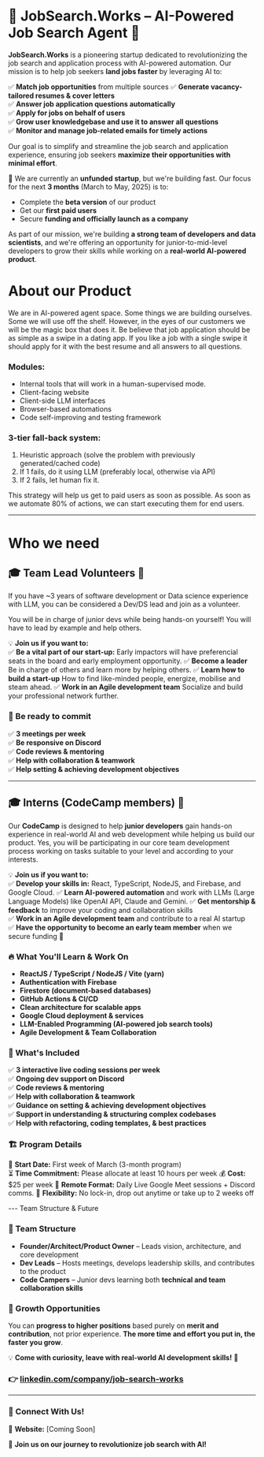 # 🌟 JobSearch.Works – AI-Powered Job Search Agent 🚀  

**JobSearch.Works** is a pioneering startup dedicated to revolutionizing the job search and application process with AI-powered automation. Our mission is to help job seekers **land jobs faster** by leveraging AI to:

✅ **Match job opportunities** from multiple sources
✅ **Generate vacancy-tailored resumes & cover letters**  
✅ **Answer job application questions automatically**  
✅ **Apply for jobs on behalf of users**  
✅ **Grow user knowledgebase and use it to answer all questions**  
✅ **Monitor and manage job-related emails for timely actions**  

Our goal is to simplify and streamline the job search and application experience, ensuring job seekers **maximize their opportunities with minimal effort**.  

🚀 We are currently an **unfunded startup**, but we're building fast. Our focus for the next **3 months** (March to May, 2025) is to:  
- Complete the **beta version** of our product  
- Get our **first paid users**  
- Secure **funding and officially launch as a company**  

As part of our mission, we're building **a strong team of developers and data scientists**, and we're offering an opportunity for junior-to-mid-level developers to grow their skills while working on a **real-world AI-powered product**.  

# About our Product

We are in AI-powered agent space. Some things we are building ourselves. Some we will use off the shelf. However, in the eyes of our customers we will be the magic box that does it. Be believe that job application should be as simple as a swipe in a dating app. If you like a job with a single swipe it should apply for it with the best resume and all answers to all questions. 

### Modules:
- Internal tools that will work in a human-supervised mode.
- Client-facing website
- Client-side LLM interfaces
- Browser-based automations
- Code self-improving and testing framework

### 3-tier fall-back system:
1. Heuristic approach (solve the problem with previously generated/cached code)
2. If 1 fails, do it using LLM (preferably local, otherwise via API)
3. If 2 fails, let human fix it.

This strategy will help us get to paid users as soon as possible. As soon as we automate 80% of actions, we can start executing them for end users.

---

# Who we need

## 🎓 Team Lead Volunteers 🚀  

If you have ~3 years of software development or Data science experience with LLM, you can be considered a Dev/DS lead and join as a volunteer.

You will be in charge of junior devs while being hands-on yourself! You will have to lead by example and help others.

💡 **Join us if you want to:**  
✅ **Be a vital part of our start-up:** Early impactors will have preferencial seats in the board and early employment opportunity.
✅ **Become a leader** Be in charge of others and learn more by helping others.
✅ **Learn how to build a start-up** How to find like-minded people, energize, mobilise and steam ahead.
✅ **Work in an Agile development team** Socialize and build your professional network further.

### 📌 Be ready to commit
✅ **3 meetings per week**  
✅ **Be responsive on Discord**  
✅ **Code reviews & mentoring**  
✅ **Help with collaboration & teamwork**  
✅ **Help setting & achieving development objectives**  

---

## 🎓 Interns (CodeCamp members) 🚀  

Our **CodeCamp** is designed to help **junior developers** gain hands-on experience in real-world AI and web development while helping us build our product.
Yes, you will be participating in our core team development process working on tasks suitable to your level and according to your interests.

💡 **Join us if you want to:**  
✅ **Develop your skills in:** React, TypeScript, NodeJS, and Firebase, and Google Cloud.
✅ **Learn AI-powered automation** and work with LLMs (Large Language Models) like OpenAI API, Claude and Gemini.
✅ **Get mentorship & feedback** to improve your coding and collaboration skills  
✅ **Work in an Agile development team** and contribute to a real AI startup  
✅ **Have the opportunity to become an early team member** when we secure funding 🚀  

### 🔥 What You'll Learn & Work On  
- **ReactJS / TypeScript / NodeJS / Vite (yarn)**  
- **Authentication with Firebase**  
- **Firestore (document-based databases)**  
- **GitHub Actions & CI/CD**  
- **Clean architecture for scalable apps**  
- **Google Cloud deployment & services**  
- **LLM-Enabled Programming (AI-powered job search tools)**  
- **Agile Development & Team Collaboration**  

### 📌 What's Included  
✅ **3 interactive live coding sessions per week**  
✅ **Ongoing dev support on Discord**  
✅ **Code reviews & mentoring**  
✅ **Help with collaboration & teamwork**  
✅ **Guidance on setting & achieving development objectives**  
✅ **Support in understanding & structuring complex codebases**  
✅ **Help with refactoring, coding templates, & best practices**  

### 🏗️ Program Details  
📅 **Start Date:** First week of March (3-month program)  
⏳ **Time Commitment:** Please allocate at least 10 hours per week 
💰 **Cost:** $25 per week
📍 **Remote Format:** Daily Live Google Meet sessions + Discord comms.
🎯 **Flexibility:** No lock-in, drop out anytime or take up to 2 weeks off  

--- Team Structure & Future

### 🏢 Team Structure  
- **Founder/Architect/Product Owner** – Leads vision, architecture, and core development  
- **Dev Leads** – Hosts meetings, develops leadership skills, and contributes to the product  
- **Code Campers** – Junior devs learning both **technical and team collaboration skills**  

### 🚀 Growth Opportunities  
You can **progress to higher positions** based purely on **merit and contribution**, not prior experience. **The more time and effort you put in, the faster you grow**.  

💡 **Come with curiosity, leave with real-world AI development skills!** 🚀  
### 👉 [linkedin.com/company/job-search-works](https://linkedin.com/company/job-search-works)

---

### 📢 Connect With Us!  
📌 **Website:** [Coming Soon]  

🚀 **Join us on our journey to revolutionize job search with AI!**  
